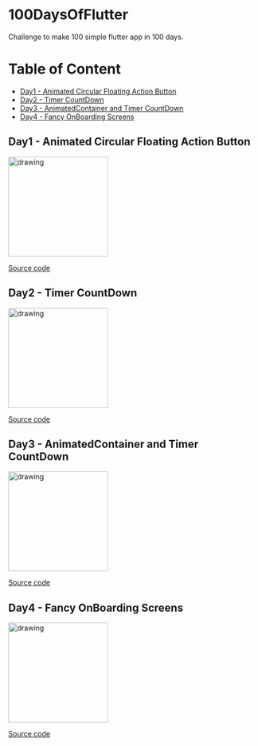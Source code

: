 # 100DaysOfFlutter
Challenge to make 100 simple flutter app in 100 days. 

# Table of Content

<ul>
    <li><a href="#animated-fab">Day1 - Animated Circular Floating Action Button</a></li>
    <li><a href="#timer">Day2 - Timer CountDown</a></li>
    <li><a href="#animated_container">Day3 - AnimatedContainer and Timer CountDown</a></li>
    <li><a href="#day4">Day4 - Fancy OnBoarding Screens</a></li>
   
</ul>

## <h2 id="animated-fab">Day1 - Animated Circular Floating Action Button</h2>

<img src="https://user-images.githubusercontent.com/47532331/155886270-27e95652-a02c-4666-ad0e-a409374b7532.gif" alt="drawing" width="200"/>

<a href="https://github.com/AmrMagdyElmoogy/100DaysOfFlutter/tree/main/animated_fab">Source code</a>


## <h2 id="timer">Day2 - Timer CountDown</h2>

<img src="https://user-images.githubusercontent.com/47532331/156064332-d339c081-4237-41b1-b745-13d94f76c27d.gif" alt="drawing" width="200"/>

<a href="https://github.com/AmrMagdyElmoogy/100DaysOfFlutter/tree/main/timer">Source code</a>



## <h2 id="animated_container">Day3 - AnimatedContainer and Timer CountDown</h2>

<img src="https://user-images.githubusercontent.com/47532331/156266511-1b308342-9c30-4133-aada-866a2c9590ea.gif" alt="drawing" width="200"/>

<a href="https://github.com/AmrMagdyElmoogy/100DaysOfFlutter/tree/main/animated_container">Source code</a>



## <h2 id="day4">Day4 - Fancy OnBoarding Screens</h2>

<img src="https://user-images.githubusercontent.com/47532331/156593898-99ba98d3-59ff-4051-bbfe-e58743e8d92e.gif" alt="drawing" width="200"/>

<a href="https://github.com/AmrMagdyElmoogy/100DaysOfFlutter/tree/main/fancy_onboarding">Source code</a>


